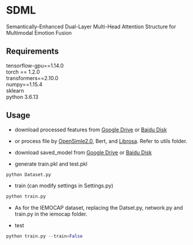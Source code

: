 # SDML
Semantically-Enhanced Dual-Layer Multi-Head Attention Structure for Multimodal Emotion Fusion
## Requirements
   tensorflow-gpu==1.14.0 <br>
   torch == 1.2.0 <br>
   transformers==2.10.0 <br>
   numpy==1.15.4 <br>
   sklearn <br>
   python 3.6.13 <br> 

## Usage


* download processed features from [Google Drive](https://drive.google.com/drive/folders/1Q-NujC2-Egyq2GUO2Ipy9z59MSeY1mmb?usp=drive_link) or [Baidu Disk](https://pan.baidu.com/s/1btaelQpJKDd6YCamGerckw?pwd=0lar ) 

* or process file by [OpenSimle2.0](https://github.com/audeering/opensmile), Bert, and [Librosa](https://github.com/librosa/librosa). Refer to utils folder.

* download saved_model from [Google Drive](https://drive.google.com/drive/folders/1r9zzLFMl1tsgo7lKYpcYIsfrGuUPpXvk?usp=drive_link) or [Baidu Disk](https://pan.baidu.com/s/1CDMATWuxKOzGFBaJ870zbw?pwd=b3p0) 

* generate train.pkl and test.pkl
```python 
python Dataset.py
```
* train (can modify settings in Settings.py) <br>
```python 
python train.py  
```
* As for the IEMOCAP dataset, replacing the Datset.py, network.py and train.py in the iemocap folder.

* test <br>
```python 
python train.py --train=False
```
